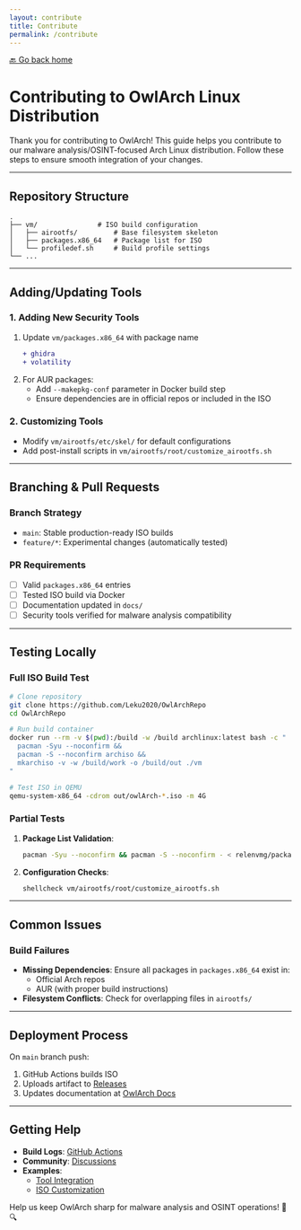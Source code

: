 ```yaml
---
layout: contribute
title: Contribute
permalink: /contribute
---
```


[🔙 Go back home](/OwlArch/)

# Contributing to OwlArch Linux Distribution

Thank you for contributing to OwlArch! This guide helps you contribute to our malware analysis/OSINT-focused Arch Linux distribution. Follow these steps to ensure smooth integration of your changes.

---

## Repository Structure  
```  
.
├── vm/               # ISO build configuration
│   ├── airootfs/         # Base filesystem skeleton
│   ├── packages.x86_64   # Package list for ISO
│   └── profiledef.sh     # Build profile settings
└── ...
```

---

## Adding/Updating Tools  

### 1. **Adding New Security Tools**  
1. Update `vm/packages.x86_64` with package name  
   ```diff
   + ghidra
   + volatility
   ```
2. For AUR packages:  
   - Add `--makepkg-conf` parameter in Docker build step  
   - Ensure dependencies are in official repos or included in the ISO  

### 2. **Customizing Tools**  
- Modify `vm/airootfs/etc/skel/` for default configurations  
- Add post-install scripts in `vm/airootfs/root/customize_airootfs.sh`  

---

## Branching & Pull Requests  

### Branch Strategy  
- `main`: Stable production-ready ISO builds  
- `feature/*`: Experimental changes (automatically tested)  

### PR Requirements  
- [ ] Valid `packages.x86_64` entries  
- [ ] Tested ISO build via Docker  
- [ ] Documentation updated in `docs/`  
- [ ] Security tools verified for malware analysis compatibility  

---

## Testing Locally  

### Full ISO Build Test  
```bash  
# Clone repository  
git clone https://github.com/Leku2020/OwlArchRepo  
cd OwlArchRepo  

# Run build container  
docker run --rm -v $(pwd):/build -w /build archlinux:latest bash -c "  
  pacman -Syu --noconfirm &&  
  pacman -S --noconfirm archiso &&  
  mkarchiso -v -w /build/work -o /build/out ./vm  
"  

# Test ISO in QEMU  
qemu-system-x86_64 -cdrom out/owlArch-*.iso -m 4G  
```  

### Partial Tests  
1. **Package List Validation**:  
   ```bash  
   pacman -Syu --noconfirm && pacman -S --noconfirm - < relenvmg/packages.x86_64  
   ```  
2. **Configuration Checks**:  
   ```bash  
   shellcheck vm/airootfs/root/customize_airootfs.sh  
   ```  

---

## Common Issues  

### Build Failures  
- **Missing Dependencies**: Ensure all packages in `packages.x86_64` exist in:  
  - Official Arch repos  
  - AUR (with proper build instructions)  
- **Filesystem Conflicts**: Check for overlapping files in `airootfs/`  

---

## Deployment Process  

On `main` branch push:  
1. GitHub Actions builds ISO  
2. Uploads artifact to [Releases](https://github.com/Leku2020/OwlArch/releases)  
3. Updates documentation at [OwlArch Docs](https://leku2020.github.io/OwlArch)  

---

## Getting Help  

- **Build Logs**: [GitHub Actions](https://github.com/Leku2020/OwlArch/actions)  
- **Community**: [Discussions](https://github.com/Leku2020/OwlArch/discussions)  
- **Examples**:  
  - [Tool Integration](https://github.com/Leku2020/OwlArch/blob/main/vm/packages.x86_64)  
  - [ISO Customization](https://github.com/Leku2020/OwlArch/tree/main/vm/airootfs)  

Help us keep OwlArch sharp for malware analysis and OSINT operations! 🦉🔍  